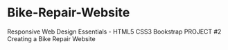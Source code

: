 # Bike-Repair-Website
Responsive Web Design Essentials - HTML5 CSS3 Bookstrap PROJECT #2
Creating a Bike Repair Website
